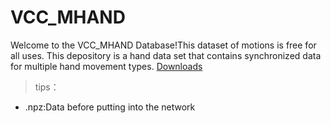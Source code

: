 # VCC_MHAND
Welcome to the VCC_MHAND Database!This dataset of motions is free for all uses. 
This  depository is a hand data set that contains synchronized data for multiple hand movement types.
[Downloads](https://www.dropbox.com/sh/npf1rzy2pzrd99m/AADuL2jH9135ia7Mr8A4TlJVa?dl=0)
> tips：
- .npz:Data before putting into the network
